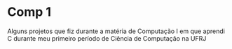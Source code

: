 # Comp 1
Alguns projetos que fiz durante a matéria de Computação I em que aprendi C durante meu primeiro período de Ciência de Computação na UFRJ
